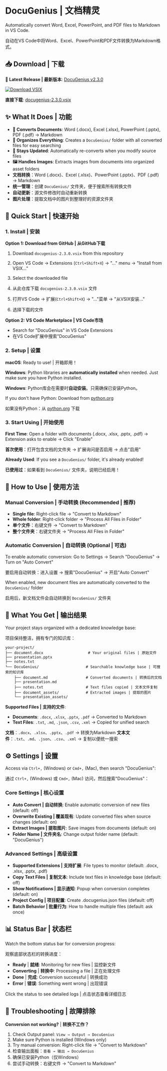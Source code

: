 # DocuGenius | 文档精灵

Automatically convert Word, Excel, PowerPoint, and PDF files to Markdown in VS Code.

自动在VS Code中将Word、Excel、PowerPoint和PDF文件转换为Markdown格式。

## 📥 Download | 下载

**🚀 Latest Release | 最新版本**: [DocuGenius v2.3.0](https://github.com/brucevanfdm/project-plugin/releases/latest)

[![Download VSIX](https://img.shields.io/badge/Download-VSIX%20Package-blue?style=for-the-badge&logo=visual-studio-code)](https://github.com/brucevanfdm/project-plugin/releases/download/v2.3.0/docugenius-2.3.0.vsix)

**直接下载**: [docugenius-2.3.0.vsix](https://github.com/brucevanfdm/project-plugin/releases/download/v2.3.0/docugenius-2.3.0.vsix)

## ✨ What It Does | 功能

- **📄 Converts Documents**: Word (.docx), Excel (.xlsx), PowerPoint (.pptx), PDF (.pdf) → Markdown
- **📁 Organizes Everything**: Creates a `DocuGenius/` folder with all converted files for easy searching
- **🔄 Stays Updated**: Automatically re-converts when you modify source files
- **🖼️ Handles Images**: Extracts images from documents into organized asset folders
- **文档转换**：Word (.docx)、Excel (.xlsx)、PowerPoint (.pptx)、PDF (.pdf) → Markdown
- **统一管理**：创建 `DocuGenius/` 文件夹，便于搜索所有转换文件
- **自动更新**：源文件修改时自动重新转换
- **图片处理**：提取文档中的图片到整理好的资源文件夹

## 🚀 Quick Start | 快速开始

### 1. Install | 安装

**Option 1: Download from GitHub | 从GitHub下载**
1. Download `docugenius-2.3.0.vsix` from this repository
2. Open VS Code → Extensions (`Ctrl+Shift+X`) → "..." menu → "Install from VSIX..."
3. Select the downloaded file

1. 从此仓库下载 `docugenius-2.3.0.vsix` 文件
2. 打开VS Code → 扩展(`Ctrl+Shift+X`) → "..."菜单 → "从VSIX安装..."
3. 选择下载的文件

**Option 2: VS Code Marketplace | VS Code市场**
- Search for "DocuGenius" in VS Code Extensions
- 在VS Code扩展中搜索"DocuGenius"

### 2. Setup | 设置

**macOS**: Ready to use! | 开箱即用！

**Windows**: Python libraries are **automatically installed** when needed. Just make sure you have Python installed.

**Windows**: Python库会在需要时**自动安装**。只需确保已安装Python。

If you don't have Python: Download from [python.org](https://python.org)

如果没有Python：从 [python.org](https://python.org) 下载

### 3. Start Using | 开始使用

**First Time**: Open a folder with documents (.docx, .xlsx, .pptx, .pdf) → Extension asks to enable → Click "Enable"

**首次使用**：打开包含文档的文件夹 → 扩展询问是否启用 → 点击"启用"

**Already Used**: If you see a `DocuGenius/` folder, it's already enabled!

**已使用过**：如果看到 `DocuGenius/` 文件夹，说明已经启用！

## 📖 How to Use | 使用方法

### Manual Conversion | 手动转换 (Recommended | 推荐)

- **Single file**: Right-click file → "Convert to Markdown"
- **Whole folder**: Right-click folder → "Process All Files in Folder"
- **单个文件**：右键文件 → "Convert to Markdown"
- **整个文件夹**：右键文件夹 → "Process All Files in Folder"

### Automatic Conversion | 自动转换 (Optional | 可选)

To enable automatic conversion: Go to Settings → Search "DocuGenius" → Turn on "Auto Convert"

要启用自动转换：进入设置 → 搜索"DocuGenius" → 开启"Auto Convert"

When enabled, new document files are automatically converted to the `DocuGenius/` folder

启用后，新文档文件会自动转换到 `DocuGenius/` 文件夹

## 📁 What You Get | 输出结果

Your project stays organized with a dedicated knowledge base:

项目保持整洁，拥有专门的知识库：

```
your-project/
├── document.docx                    # Your original files | 原始文件
├── presentation.pptx
├── notes.txt
└── DocuGenius/                     # Searchable knowledge base | 可搜索的知识库
    ├── document.md                 # Converted documents | 转换后的文档
    ├── presentation.md
    ├── notes.txt                   # Text files copied | 文本文件复制
    ├── document_assets/            # Extracted images | 提取的图片
    └── presentation_assets/
```

**Supported Files | 支持的文件**:

- **Documents**: `.docx`, `.xlsx`, `.pptx`, `.pdf` → Converted to Markdown
- **Text Files**: `.txt`, `.md`, `.json`, `.csv`, `.xml` → Copied for unified search

**文档**：`.docx`、`.xlsx`、`.pptx`、`.pdf` → 转换为Markdown
**文本文件**：`.txt`、`.md`、`.json`、`.csv`、`.xml` → 复制以便统一搜索

## ⚙️ Settings | 设置

Access via `Ctrl+,` (Windows) or `Cmd+,` (Mac), then search "DocuGenius":

通过 `Ctrl+,` (Windows) 或 `Cmd+,` (Mac) 访问，然后搜索"DocuGenius"：

### Core Settings | 核心设置
- **Auto Convert | 自动转换**: Enable automatic conversion of new files (default: off)
- **Overwrite Existing | 覆盖现有**: Update converted files when source changes (default: on)
- **Extract Images | 提取图片**: Save images from documents (default: on)
- **Folder Name | 文件夹名**: Change output folder name (default: "DocuGenius")

### Advanced Settings | 高级设置
- **Supported Extensions | 支持扩展**: File types to monitor (default: .docx, .xlsx, .pptx, .pdf)
- **Copy Text Files | 复制文本**: Include text files in knowledge base (default: off)
- **Show Notifications | 显示通知**: Popup when conversion completes (default: on)
- **Project Config | 项目配置**: Create .docugenius.json files (default: off)
- **Batch Behavior | 批量行为**: How to handle multiple files (default: ask once)

## 📊 Status Bar | 状态栏

Watch the bottom status bar for conversion progress:

观察底部状态栏的转换进度：

- **Ready** | **就绪**: Monitoring for new files | 监控新文件
- **Converting** | **转换中**: Processing a file | 正在处理文件
- **Done** | **完成**: Conversion successful | 转换成功
- **Error** | **错误**: Something went wrong | 出现错误

Click the status to see detailed logs | 点击状态查看详细日志

## 🔧 Troubleshooting | 故障排除

**Conversion not working?** | **转换不工作？**

1. Check Output panel: `View → Output → DocuGenius`
2. Make sure Python is installed (Windows only)
3. Try manual conversion: Right-click file → "Convert to Markdown"
4. 检查输出面板：`查看 → 输出 → DocuGenius`
5. 确保已安装Python（仅Windows）
6. 尝试手动转换：右键文件 → "Convert to Markdown"

